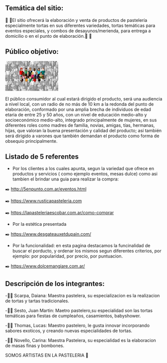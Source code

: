 ## Temática del sitio:
:cake: :pie:El sitio ofrecerá la  elaboración y venta de productos de pastelería especialmente tortas en sus diferentes variedades, tortas temáticas para eventos especiales, y combos de desayunos/merienda, para entrega a domicilio o en el punto de elaboración.:birthday: :cupcake:
## Público objetivo:
![](https://github.com/carinnovello/probando/blob/main/publico_objetivo.jpg)

El público consumidor al cual estará dirigido el producto, será una audiencia a nivel local, con un radio de no más de 10 km a la redonda del punto de elaboración, conformado por una amplia brecha de individuos de edad etaria de entre 25 y 50 años, con un nivel de educación medio-alto y socioeconómico medio-alto, integrado principalmente de mujeres, en sus diferentes roles como madres de familia, novias, amigas, tías, hermanas, hijas,  que valoran la buena presentación y calidad del producto; así también será dirigido a varones que también demandan el producto como forma de obsequio principalmente. 
## Listado de 5 referentes
- Por los clientes a los cuales apunta, segun la variedad que ofrece en productos y servicios ( como ejemplo eventos, mesas dulce) como asi tambien el brindar una guia para realizar la compra:

:black_nib: http://5enpunto.com.ar/eventos.html
 
:black_nib: https://www.rusticapasteleria.com
 
:black_nib: https://lapasteleriaescobar.com.ar/como-comprar

- Por la estética presentada

:black_nib: https://www.desgateauxetdupain.com/

- Por la funcionalidad: en esta pagina destacamos la funcinalidad de buscar el porducto, y ordenar los mismos segun diferentes criterios, por ejemplo: por popularidad, por precio, por puntuacion.

:black_nib: https://www.dolcemangiare.com.ar/

## Descripción de los integrantes:

-:woman_cook: Scarpa, Daiana: Maestra pastelera, su especializacion es  la realizacion de tortas y tartas tradicionales. 

-:man_cook: Sesto, Juan Martin: Maetro pastelero,su especialidad son las tortas temáticas para fiestas de cumpleaños, casamientos, babyshower. 

-:man_cook: Thomas, Lucas: Maestro pastelero, le gusta innovar incorporando sabores exoticos, y creando nuevas especialidades de tortas.

-:woman_cook: Novello, Carina: Maestra Pastelera, su especialidad es la elaboracion de masas finas y bombones.
                 
SOMOS ARTISTAS EN LA PASTELERIA :art:




 

